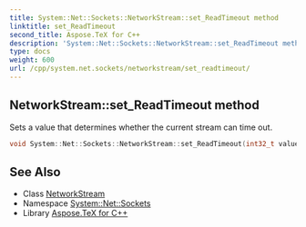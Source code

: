 ```yaml
---
title: System::Net::Sockets::NetworkStream::set_ReadTimeout method
linktitle: set_ReadTimeout
second_title: Aspose.TeX for C++
description: 'System::Net::Sockets::NetworkStream::set_ReadTimeout method. Sets a value that determines whether the current stream can time out in C++.'
type: docs
weight: 600
url: /cpp/system.net.sockets/networkstream/set_readtimeout/
---
```

## NetworkStream::set_ReadTimeout method


Sets a value that determines whether the current stream can time out.

```cpp
void System::Net::Sockets::NetworkStream::set_ReadTimeout(int32_t value) override
```

## See Also

* Class [NetworkStream](../)
* Namespace [System::Net::Sockets](../../)
* Library [Aspose.TeX for C++](../../../)
